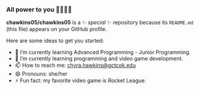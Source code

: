 ### All power to you ✊🏾💥💯

**chawkins05/chawkins05** is a ✨ _special_ ✨ repository because its `README.md` (this file) appears on your GitHub profile.

Here are some ideas to get you started:

- 🔭 I’m currently learning Advanced Programming - Junior Programming.
- 🌱 I’m currently learning programming and video game development.
- 📫 How to reach me: chyra.hawkins@gctcok.edu
- 😄 Pronouns: she/her
- ⚡ Fun fact: my favorite video game is Rocket League.
